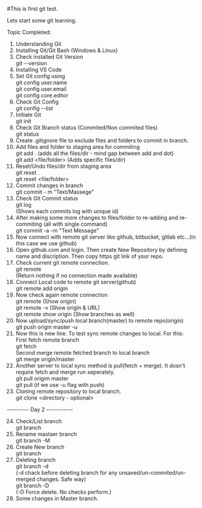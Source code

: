 #This is first git test.

Lets start some git learning.

Topic Completed:

1. Understanding Git  
2. Installing Git/Git Bash (Windows & Linux)  
3. Check installed Git Version  
    git --version  
4. Installing VS Code  
5. Set Git config using  
    git config user.name  
    git config user.email  
    git config core.editor  
6. Check Git Config  
    git config --list  
7. Initiate Git  
    git init    
8. Check Git Branch status (Commited/Non commited files)  
    git status  
9. Create .gitignore file to exclude files and folders to commit in branch.  
10. Add files and folder to staging area for commiting  
        git add . (adds all the files/dir - mind gap between add and dot)  
        git add <file/folder> (Adds specific files/dir)  
11. Reset/Undo files/dir from staging area  
        git reset .  
        git reset <file/folder>  
12. Commit changes in branch  
        git commit - m "Text/Massege"  
13. Check Git Commit status  
        git log  
        (Shows each commits log with unique id)  
14. After making some more changes to files/folder to re-adding and re-commiting (all with single command)  
        git commit -a -m "Text Message"  
15. Now connect with remote git server like github, bitbucket, gitlab etc...(in this case we use github)   
16. Open github.com and login. Then create New Repository by defining name and discription. Then copy https git link of your repo.  
17. Check current git remote connection.  
        git remote  
        (Return nothing if no connection made available)  
18. Connect Local code to remote git server(github)  
        git remote add origin <repo link>  
19. Now check again remote connection  
        git remote (Show origin)  
        git remote -v (Show origin & URL)  
        git remote show origin (Show branches as well)  
20. Now upload/sync/push local branch(master) to remote repo(origin)  
        git push origin master -u  
21. Now this is new line. To test sync remote changes to local. For this:  
        First fetch remote branch  
        git fetch   
        Second merge remote fetched branch to local branch  
        git merge origin/master  
22. Another server to local sync method is pull(fetch + merge). It dosn't require fetch and merge run seperately.    
        git pull origim master  
        git pull (if we use -u flag with push)  
23. Cloning remote repository to local branch.  
        git clone <remote repo-url> <directory - optional>  
  
--------- Day 2 -----------  
  
24. Check/List branch  
        git branch  
25. Rename mastaer branch  
        git branch -M <new name>  
26. Create New branch  
        git branch <new branch name>  
27. Deleting branch  
        git branch -d <branch name>   
        (-d chack before deleting branch for any unsaved/un-commited/un-merged changes. Safe way)  
        git branch -D <branch name>  
        (-D Force delete. No checks perform.)  
28. Some changes in Master branch. 